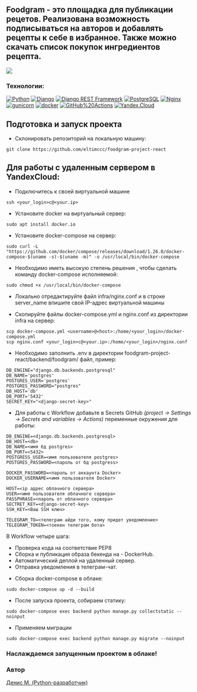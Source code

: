 ## Foodgram - это площадка для публикации рецетов. Реализована возможность подписываться на авторов и добавлять рецепты к себе в избранное. Также можно скачать список покупок ингредиентов рецепта.

<img src="https://github.com/eltimccc/foodgram-project-react/actions/workflows/main.yml/badge.svg"><br>  
### Технологии:
[![Python](https://img.shields.io/badge/-Python-464646?style=flat-square&logo=Python)](https://www.python.org/)
[![Django](https://img.shields.io/badge/-Django-464646?style=flat-square&logo=Django)](https://www.djangoproject.com/)
[![Django REST Framework](https://img.shields.io/badge/-Django%20REST%20Framework-464646?style=flat-square&logo=Django%20REST%20Framework)](https://www.django-rest-framework.org/)
[![PostgreSQL](https://img.shields.io/badge/-PostgreSQL-464646?style=flat-square&logo=PostgreSQL)](https://www.postgresql.org/)
[![Nginx](https://img.shields.io/badge/-NGINX-464646?style=flat-square&logo=NGINX)](https://nginx.org/ru/)
[![gunicorn](https://img.shields.io/badge/-gunicorn-464646?style=flat-square&logo=gunicorn)](https://gunicorn.org/)
[![docker](https://img.shields.io/badge/-Docker-464646?style=flat-square&logo=docker)](https://www.docker.com/)
[![GitHub%20Actions](https://img.shields.io/badge/-GitHub%20Actions-464646?style=flat-square&logo=GitHub%20actions)](https://github.com/features/actions)
[![Yandex.Cloud](https://img.shields.io/badge/-Yandex.Cloud-464646?style=flat-square&logo=Yandex.Cloud)](https://cloud.yandex.ru/)

## Подготовка и запуск проекта
* Склонировать репозиторий на локальную машину:
```
git clone https://github.com/eltimccc/foodgram-project-react
```

## Для работы с удаленным сервером в YandexCloud:

* Подключитесь к своей виртуальной машине
```
ssh <your_login>c@<your.ip>
```

* Установите docker на виртуальный сервер:
```
sudo apt install docker.io 
```
* Установите docker-compose на сервер:
```
sudo curl -L "https://github.com/docker/compose/releases/download/1.26.0/docker-compose-$(uname -s)-$(uname -m)" -o /usr/local/bin/docker-compose
```
* Необходимо иметь высокую степень решения , чтобы сделать команду docker-compose исполняемой:
```
sudo chmod +x /usr/local/bin/docker-compose
```
* Локально отредактируйте файл infra/nginx.conf и в строке server_name впишите свой IP-адрес виртуальной машины

* Скопируйте файлы docker-compose.yml и nginx.conf из директории infra на сервер:
```
scp docker-compose.yml <username>@<host>:/home/<your_login>/docker-compose.yml
scp nginx.conf <your_login>c@<your.ip>:/home/<your_login>/nginx.conf
```

* Необходимо заполнить .env в директории foodgram-project-react/backend/foodgram/ файл, пример:

```
DB_ENGINE="django.db.backends.postgresql"
DB_NAME='postgres'
POSTGRES_USER='postgres'
POSTGRES_PASSWORD="postgres"
DB_HOST='db'
DB_PORT='5432'
SECRET_KEY="<django-secret-key>"
```
* Для работы с Workflow добавьте в Secrets GitHub *(project -> Settings -> Secrets and variables -> Actions)* переменные окружения для работы:
```
DB_ENGINE=<django.db.backends.postgresql>
DB_HOST=<db>
DB_NAME=<имя бд postgres>
DB_PORT=<5432>
POSTGRESS_USER=<имя пользователя postgres>
POSTGRES_PASSWORD=<пароль от бд postgress>

DOCKER_PASSWORD=<пароль от аккаунта Docker>
DOCKER_USERNAME=<имя пользователя Docker>

HOST=<ip адрес облачного сервера>
USER=<имя пользователя облачного сервера>
PASSPHRASE=<пароль от облачного сервера>
SECTRET_KEY=<django-secret-key>
SSH_KEY=<Ваш SSH ключ>

TELEGRAM_TO=<телеграм айди того, кому придет уведомление>
TELEGRAM_TOKEN=<тоекен телеграм бота>
```
В Workflow четыре шага:

- Проверка кода на соответствие PEP8
- Сборка и публикация образа бекенда на - DockerHub.
- Автоматический деплой на удаленный сервер.
- Отправка уведомления в телеграм-чат.

* Сборка docker-compose в облаке:
```
sudo docker-compose up -d --build
```
* После запуска проекта, собираем статику:
```
sudo docker-compose exec backend python manage.py collectstatic --noinput
```
* Применяем миграции
```
sudo docker-compose exec backend python manage.py migrate --noinput
```

### Наслаждаемся запущенным проектом в облаке!
### Автор
[Денис М. (Python-разработчик)](https://github.com/Eltimccc "Денис М (Python-разработчик)")
